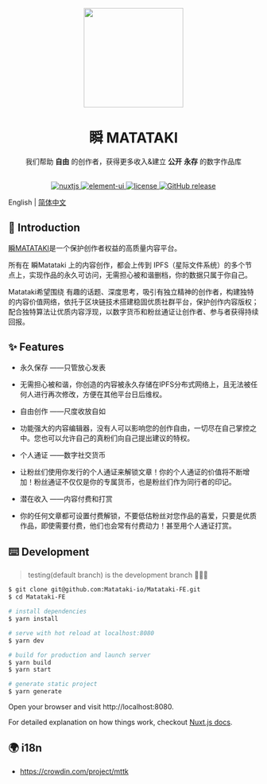 <p align="center">
  <a href="https://www.matataki.io" target="_blank">
    <img width="200" src="https://i.loli.net/2019/09/03/9NAspLIWTPy5kRB.png">
  </a>
</p>

<h1 align="center">瞬 MATATAKI</h1>

<div align="center">
我们帮助 <b>自由</b> 的创作者，获得更多收入&建立 <b>公开</b> <b>永存</b> 的数字作品库
</div>
<br />
<p align="center">
  <a href="https://nuxtjs.org">
    <img src="https://img.shields.io/badge/nuxtjs-2.13.2-brightgreen.svg" alt="nuxtjs">
  </a>
  <a href="https://github.com/ElemeFE/element">
    <img src="https://img.shields.io/badge/element--ui-2.13.2-brightgreen.svg" alt="element-ui">
  </a>
  <a href="https://github.com/Matataki-io/Matataki-FE/blob/master/LICENSE">
    <img src="https://img.shields.io/github/license/Matataki-io/Matataki-FE" alt="license">
  </a>
    <a href="https://github.com/Matataki-io/Matataki-FE">
    <img src="https://img.shields.io/github/release/Matataki-io/Matataki-FE" alt="GitHub release">
  </a>
</p>

English | [简体中文](./README.md)

## 🌈  Introduction

[瞬MATATAKI](https://www.matataki.io)是一个保护创作者权益的高质量内容平台。

所有在 瞬Matataki 上的内容创作，都会上传到 IPFS（星际文件系统）的多个节点上，实现作品的永久可访问，无需担心被和谐删档，你的数据只属于你自己。

Matataki希望围绕 有趣的话题、深度思考，吸引有独立精神的创作者，构建独特的内容价值网络，依托于区块链技术搭建稳固优质社群平台，保护创作内容版权；配合独特算法让优质内容浮现，以数字货币和粉丝通证让创作者、参与者获得持续回报。


## ✨ Features

- 永久保存 ——只管放心发表

- 无需担心被和谐，你创造的内容被永久存储在IPFS分布式网络上，且无法被任何人进行再次修改，方便在其他平台日后维权。

- 自由创作 ——尺度收放自如

- 功能强大的内容编辑器，没有人可以影响您的创作自由，一切尽在自己掌控之中。您也可以允许自己的真粉们向自己提出建议的特权。

- 个人通证 ——数字社交货币

- 让粉丝们使用你发行的个人通证来解锁文章！你的个人通证的价值将不断增加！粉丝通证不仅仅是你的专属货币，也是粉丝们作为同行者的印记。

- 潜在收入 ——内容付费和打赏

- 你的任何文章都可设置付费解锁，不要低估粉丝对您作品的喜爱，只要是优质作品，即使需要付费，他们也会常有付费动力！甚至用个人通证打赏。

## ⌨️ Development

> testing(default branch) is the development branch 🧑🏻‍💻

```bash
$ git clone git@github.com:Matataki-io/Matataki-FE.git
$ cd Matataki-FE

# install dependencies
$ yarn install

# serve with hot reload at localhost:8080
$ yarn dev

# build for production and launch server
$ yarn build
$ yarn start

# generate static project
$ yarn generate
```

Open your browser and visit http://localhost:8080.

For detailed explanation on how things work, checkout [Nuxt.js docs](https://nuxtjs.org).

## 🌍 i18n

- https://crowdin.com/project/mttk